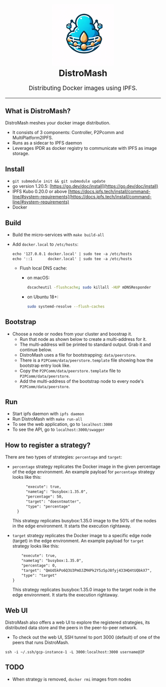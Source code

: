 <h1 align="center">
  <br>
  <img src="logo.png" alt="DistroMash logo" title="DistroMash logo" width="200">
  <br>
  DistroMash
  <br>
</h1>

<p align="center" style="font-size: 1.2rem;">Distributing Docker images using IPFS.</p>

<hr />

## What is DistroMash?

DistroMash meshes your docker image distribution.

- It consists of 3 components: Controller, P2Pcomm and MultiPlatform2IPFS.
- Runs as a sidecar to IPFS daemon
- Leverages IPDR as docker registry to communicate with IPFS as image storage.

## Install

- `git submodule init && git submodule update`
- go version 1.20.5: [https://go.dev/doc/install](https://go.dev/doc/install)
- IPFS Kubo 0.20.0 or above [https://docs.ipfs.tech/install/command-line/#system-requirements](https://docs.ipfs.tech/install/command-line/#system-requirements)
- Docker

## Build

- Build the micro-services with `make build-all`
- Add `docker.local` to `/etc/hosts`:

  ```hosts
  echo '127.0.0.1 docker.local' | sudo tee -a /etc/hosts
  echo '::1       docker.local' | sudo tee -a /etc/hosts
  ```

  - Flush local DNS cache:

    - on macOS:

      ```bash
      dscacheutil -flushcache; sudo killall -HUP mDNSResponder
      ```

    - on Ubuntu 18+:

      ```bash
      sudo systemd-resolve --flush-caches
      ```

## Bootstrap

- Choose a node or nodes from your cluster and boostrap it.
  - Run that node as shown below to create a multi-address for it.
  - The multi-address will be printed to standard output. Grab it and continue below.
  - DistroMash uses a file for bootstrapping: `data/peerstore`.
  - There is a `P2PComm/data/peerstore.template` file showing how the bootstrap entry look like.
  - Copy the `P2PComm/data/peerstore.template` file to `P2PComm/data/peerstore`.
  - Add the multi-address of the bootstrap node to every node's `P2PComm/data/peerstore`.

## Run

- Start ipfs daemon with `ipfs daemon`
- Run DistroMash with `make run-all`
- To see the web application, go to `localhost:3000`
- To see the API, go to `localhost:3000/swagger`

## How to register a strategy?

There are two types of strategies: `percentage` and `target`:

- `percentage` strategy replicates the Docker image in the given percentage of the edge environment. An example payload for `percentage` strategy looks like this:

  ```{
        "execute": true,
        "nametag": "busybox:1.35.0",
        "percentage": 50,
        "target": "doesntmatter",
        "type": "percentage"
    }
  ```

  This strategy replicates busybox:1.35.0 image to the 50% of the nodes in the edge environment. It starts the execution rightaway.

- `target` strategy replicates the Docker image to a specific edge node (target) in the edge environment. An example payload for `target` strategy looks like this:

  ```{
      "execute": true,
      "nametag": "busybox:1.35.0",
      "percentage": 0,
      "target": "QmUdSkPo6Q3U3PmOJZM4Pk2Y5z5pJ8fyj433HQ4tUQbkX7",
      "type": "target"
  }
  ```

  This strategy replicates busybox:1.35.0 image to the target node in the edge environment. It starts the execution rightaway.

## Web UI

DistroMash also offers a web UI to explore the registered strategies, its distributed data store and the peers in the peer-to-peer network.

- To check out the web UI, SSH tunnel to port 3000 (default) of one of the peers that runs DistroMash.

```
ssh -i ~/.ssh/gcp-instance-1 -L 3000:localhost:3000 username@IP
```

## TODO

- When strategy is removed, `docker rmi` images from nodes
